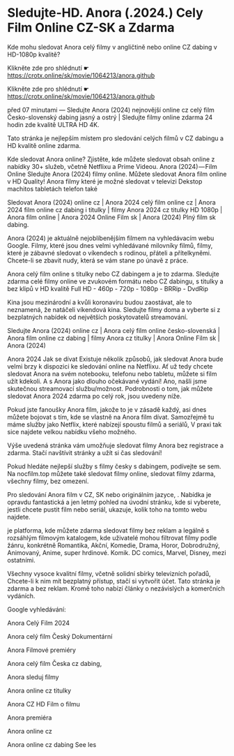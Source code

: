 # Sledujte-HD. Anora (.2024.) Cely Film Online CZ-SK a Zdarma


Kde mohu sledovat Anora celý filmy v angličtině nebo online CZ dabing v HD-1080p kvalitě?

 

 

 

Klikněte zde pro shlédnutí ☛ https://crotx.online/sk/movie/1064213/anora.github

Klikněte zde pro shlédnutí ☛ https://crotx.online/sk/movie/1064213/anora.github

 

 

 

před 07 minutami — Sledujte Anora (2024) nejnovější online cz celý film Česko-slovenský dabing jasný a ostrý | Sledujte filmy online zdarma 24 hodin zde kvalitě ULTRA HD 4K.


Tato stránka je nejlepším místem pro sledování celých filmů v CZ dabingu a HD kvalitě online zdarma.


Kde sledovat Anora online? Zjistěte, kde můžete sledovat obsah online z nabídky 30+ služeb, včetně Netflixu a Prime Videou. Anora (2024) — Film Online Sledujte Anora (2024) filmy online. Můžete sledovat Anora film online v HD Quality! Anora filmy které je možné sledovat v televizi Dekstop machitos tabletách telefon také


Sledovat Anora (2024) online cz | Anora 2024 celý film online cz | Anora 2024 film online cz dabing i titulky | filmy Anora 2024 cz titulky HD 1080p | Anora film online | Anora 2024 Online Film sk | Anora (2024) Plný film sk dabing.


Anora (2024) je aktuálně nejoblíbenějším filmem na vyhledávacím webu Google. Filmy, které jsou dnes velmi vyhledávané milovníky filmů, filmy, které je zábavné sledovat o víkendech s rodinou, přáteli a přítelkyněmi. Chcete-li se zbavit nudy, která se vám stane po únavě z práce.


Anora celý film online s titulky nebo CZ dabingem a je to zdarma. Sledujte zdarma celé filmy online ve zvukovém formátu nebo CZ dabingu, s titulky a bez klipů v HD kvalitě Full HD - 460p - 720p - 1080p - BRRip - DvdRip


Kina jsou mezinárodní a kvůli koronaviru budou zaostávat, ale to neznamená, že natáčeli víkendová kina. Sledujte filmy doma a vyberte si z bezplatných nabídek od největších poskytovatelů streamování.


Sledujte Anora (2024) online cz | Anora celý film online česko-slovenská | Anora film online cz dabing | filmy Anora cz titulky | Anora Online Film sk | Anora (2024)


Anora 2024 Jak se dívat Existuje několik způsobů, jak sledovat Anora bude velmi brzy k dispozici ke sledování online na Netflixu. Ať už tedy chcete sledovat Anora na svém notebooku, telefonu nebo tabletu, můžete si film užít kdekoli. A s Anora jako dlouho očekávané vydání! Ano, našli jsme skutečnou streamovací službu/možnost. Podrobnosti o tom, jak můžete sledovat Anora 2024 zdarma po celý rok, jsou uvedeny níže.

Pokud jste fanoušky Anora film, jakože to je v zásadě každý, asi dnes můžete bojovat s tím, kde se vlastně na Anora film dívat. Samozřejmě tu máme služby jako Netflix, které nabízejí spoustu filmů a seriálů, V praxi tak sice najdete velkou nabídku všeho možného.


Výše uvedená stránka vám umožňuje sledovat filmy Anora bez registrace a zdarma. Stačí navštívit stránky a užít si čas sledování!


Pokud hledáte nejlepší služby s filmy česky s dabingem, podívejte se sem. Na nocfilm.top můžete také sledovat filmy online, sledovat filmy zdarma, všechny filmy, bez omezení.


Pro sledování Anora film v CZ, SK nebo originálním jazyce, . Nabídka je opravdu fantastická a jen letmý pohled na úvodní stránku, kde si vyberete, jestli chcete pustit film nebo seriál, ukazuje, kolik toho na tomto webu najdete.


je platforma, kde můžete zdarma sledovat filmy bez reklam a legálně s rozsáhlým filmovým katalogem, kde uživatelé mohou filtrovat filmy podle žánru, konkrétně Romantika, Akční, Komedie, Drama, Horor, Dobrodružný, Animovaný, Anime, super hrdinové. Komik. DC comics, Marvel, Disney, mezi ostatními.


Všechny vysoce kvalitní filmy, včetně solidní sbírky televizních pořadů, Chcete-li k nim mít bezplatný přístup, stačí si vytvořit účet. Tato stránka je zdarma a bez reklam. Kromě toho nabízí články o nezávislých a komerčních vydáních.


Google vyhledávání:

Anora Celý Film 2024

Anora celý film Český Dokumentární

Anora Filmové premiéry

Anora celý film Česka cz dabing,

Anora sleduj filmy

Anora online cz titulky

Anora CZ HD Film o filmu

Anora premiéra

Anora online cz

Anora online cz dabing See les
